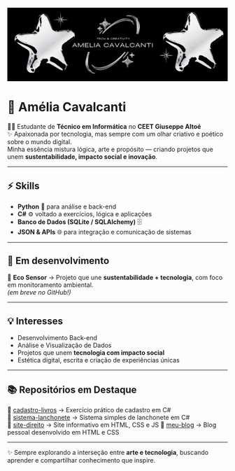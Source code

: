 <p align="center">
  <img src="https://raw.githubusercontent.com/ameliacavalcanti/ameliacavalcanti/main/Black%20White%20Modern%20Butterfly%20Star%20Metalic%20NFT%20Twitter%20Header%20(1).png" alt="Banner Amelia Cavalcanti" />
</p>

# 🌙 Amélia Cavalcanti

👩‍💻 Estudante de **Técnico em Informática** no **CEET Giuseppe Altoé**  
✨ Apaixonada por tecnologia, mas sempre com um olhar criativo e poético sobre o mundo digital.  
Minha essência mistura lógica, arte e propósito — criando projetos que unem **sustentabilidade, impacto social e inovação**.

---

## ⚡ Skills
- **Python** 🐍 para análise e back-end  
- **C#** ⚙️ voltado a exercícios, lógica e aplicações  
- **Banco de Dados (SQLite / SQLAlchemy)** 🗄️  
- **JSON & APIs** 🌐 para integração e comunicação de sistemas  

---

## 🌱 Em desenvolvimento
🌿 **Eco Sensor** → Projeto que une **sustentabilidade + tecnologia**, com foco em monitoramento ambiental.  
*(em breve no GitHub!)*

---

## 💡 Interesses
- Desenvolvimento Back-end  
- Análise e Visualização de Dados  
- Projetos que unem **tecnologia com impacto social**  
- Estética digital, escrita e criação de experiências únicas  

---

## 📚 Repositórios em Destaque
🔹 [cadastro-livros](https://github.com/ameliacavalcanti/cadastro-livros) → Exercício prático de cadastro em C#  
🔹 [sistema-lanchonete](https://github.com/ameliacavalcanti/sistema-lanchonete) → Sistema simples de lanchonete em C#  
🔹 [site-direito]([link](https://github.com/ameliacavalcanti/SiteDireito)) → Site informativo em HTML, CSS e JS
🔹 [meu-blog](https://github.com/ameliacavalcanti/meu-blog) → Blog pessoal desenvolvido em HTML e CSS


---

✨ Sempre explorando a interseção entre **arte e tecnologia**, buscando aprender e compartilhar conhecimento que inspire.
